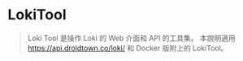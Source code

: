 # LokiTool
> Loki Tool 是操作 Loki 的 Web 介面和 API 的工具集。
> 本說明適用 https://api.droidtown.co/loki/ 和 Docker 版附上的 LokiTool。
